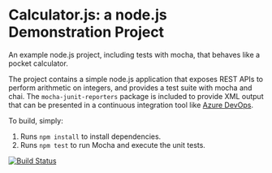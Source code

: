 Calculator.js: a node.js Demonstration Project
==============================================
An example node.js project, including tests with mocha, that behaves like
a pocket calculator.

The project contains a simple node.js application that exposes REST APIs
to perform arithmetic on integers, and provides a test suite with mocha
and chai.  The `mocha-junit-reporters` package is included to provide XML
output that can be presented in a continuous integration tool like
[Azure DevOps](https://azure.com/devops).

To build, simply:

1. Runs `npm install` to install dependencies.
2. Runs `npm test` to run Mocha and execute the unit tests.


[![Build Status](https://dev.azure.com/krzysztofpiechowicz/krzysztofpiechowicz/_apis/build/status/kryz81.calculator?branchName=refs%2Fpull%2F1%2Fmerge)](https://dev.azure.com/krzysztofpiechowicz/krzysztofpiechowicz/_build/latest?definitionId=1&branchName=refs%2Fpull%2F1%2Fmerge)
